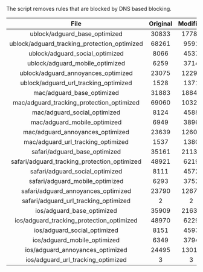The script removes rules that are blocked by DNS based blocking.


| File | Original | Modified |
|:----:|:-----:|:-----:|
| ublock/adguard_base_optimized | 30833 | 17784 |
| ublock/adguard_tracking_protection_optimized | 68261 | 9591 |
| ublock/adguard_social_optimized | 8066 | 4537 |
| ublock/adguard_mobile_optimized | 6259 | 3714 |
| ublock/adguard_annoyances_optimized | 23075 | 12292 |
| ublock/adguard_url_tracking_optimized | 1528 | 1371 |
| mac/adguard_base_optimized | 31883 | 18845 |
| mac/adguard_tracking_protection_optimized | 69060 | 10320 |
| mac/adguard_social_optimized | 8124 | 4588 |
| mac/adguard_mobile_optimized | 6949 | 3896 |
| mac/adguard_annoyances_optimized | 23639 | 12602 |
| mac/adguard_url_tracking_optimized | 1537 | 1380 |
| safari/adguard_base_optimized | 35161 | 21133 |
| safari/adguard_tracking_protection_optimized | 48921 | 6219 |
| safari/adguard_social_optimized | 8111 | 4572 |
| safari/adguard_mobile_optimized | 6293 | 3752 |
| safari/adguard_annoyances_optimized | 23790 | 12679 |
| safari/adguard_url_tracking_optimized | 2 | 2 |
| ios/adguard_base_optimized | 35909 | 21639 |
| ios/adguard_tracking_protection_optimized | 48970 | 6229 |
| ios/adguard_social_optimized | 8151 | 4593 |
| ios/adguard_mobile_optimized | 6349 | 3794 |
| ios/adguard_annoyances_optimized | 24495 | 13010 |
| ios/adguard_url_tracking_optimized | 3 | 3 |